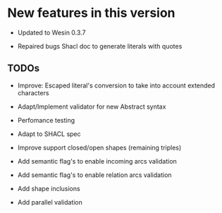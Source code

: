 New features in this version
============================

-   Updated to Wesin 0.3.7

-   Repaired bugs Shacl doc to generate literals with quotes 


 TODOs
------

- 	Improve: Escaped literal's conversion to take into account extended characters
   
-   Adapt/Implement validator for new Abstract syntax

-   Perfomance testing

-   Adapt to SHACL spec

-   Improve support closed/open shapes (remaining triples)

-   Add semantic flag's to enable incoming arcs validation

-   Add semantic flag's to enable relation arcs validation

-   Add shape inclusions

-   Add parallel validation


